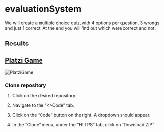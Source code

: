 # evaluationSystem
We will create a multiple choice quiz, with 4 options per question, 3 wrongs and just 1 correct. At the end you will find out which were correct and not.

## Results 
[Platzi Game](https://evaluationsystem.hostman.site)
-
![PlatziGame](https://user-images.githubusercontent.com/79067633/138527226-b3aa3e7c-f7f4-4384-9b2e-204a58c616f8.png)


### Clone repository
1. Click on the desired repository. 

2. Navigate to the “<>Code” tab.

3. Click on the “Code” button on the right. A dropdown should appear.

4. In the “Clone” menu, under the “HTTPS” tab, click on “Download ZIP”
